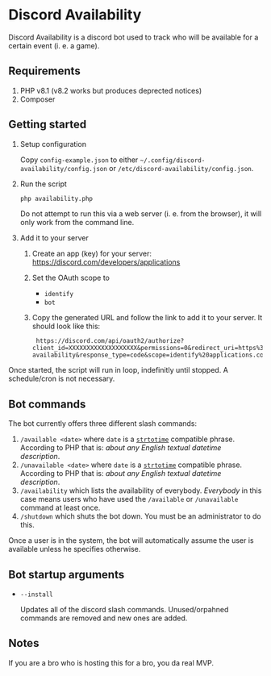 # Discord Availability

Discord Availability is a discord bot used to track who will be available for a certain event (i. e. a game).

## Requirements

1. PHP v8.1 (v8.2 works but produces deprected notices)
1. Composer

## Getting started

1. Setup configuration

    Copy `config-example.json` to either `~/.config/discord-availability/config.json` or `/etc/discord-availability/config.json`.

1. Run the script

    ```sh
    php availability.php
    ```

    Do not attempt to run this via a web server (i. e. from the browser), it will only work from the command line.

1. Add it to your server

    1. Create an app (key) for your server: https://discord.com/developers/applications
    1. Set the OAuth scope to

        - `identify`
        - `bot`

    1. Copy the generated URL and follow the link to add it to your server. It should look like this:
        ```
         https://discord.com/api/oauth2/authorize?client_id=XXXXXXXXXXXXXXXXXXX&permissions=0&redirect_uri=https%3A%2F%2Fgithub.com%2Fgrandeljay%2Fdiscord-availability&response_type=code&scope=identify%20applications.commands%20bot
        ```

Once started, the script will run in loop, indefinitly until stopped. A schedule/cron is not necessary.

## Bot commands

The bot currently offers three different slash commands:

1. `/available <date>` where `date` is a [`strtotime`](https://www.php.net/manual/en/function.strtotime.php) compatible phrase. According to PHP that is: _about any English textual datetime description_.
2. `/unavailable <date>` where `date` is a [`strtotime`](https://www.php.net/manual/en/function.strtotime.php) compatible phrase. According to PHP that is: _about any English textual datetime description_.
3. `/availability` which lists the availability of everybody. _Everybody_ in this case means users who have used the `/available` or `/unavailable` command at least once.
4. `/shutdown` which shuts the bot down. You must be an administrator to do this.

Once a user is in the system, the bot will automatically assume the user is available unless he specifies otherwise.

## Bot startup arguments

-   `--install`

    Updates all of the discord slash commands. Unused/orpahned commands are removed and new ones are added.

## Notes

If you are a bro who is hosting this for a bro, you da real MVP.

